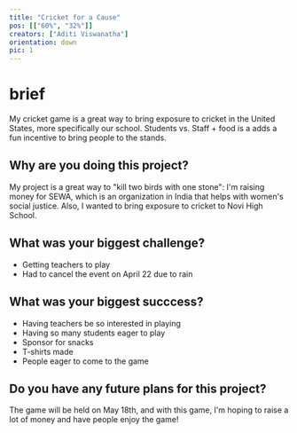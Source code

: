 ```yaml
---
title: "Cricket for a Cause"
pos: [["60%", "32%"]]
creators: ["Aditi Viswanatha"]
orientation: down 
pic: 1
---
```


# brief
My cricket game is a great way to bring exposure to cricket in the United States, more specifically our school. Students vs. Staff + food is a adds a fun incentive to bring people to the stands. 

## Why are you doing this project?
My project is a great way to "kill two birds with one stone": I'm raising money for SEWA, which is an organization in India that helps with women's social justice. Also, I wanted to bring exposure to cricket to Novi High School.

## What was your biggest challenge?
- Getting teachers to play
- Had to cancel the event on April 22 due to rain

## What was your biggest succcess?
- Having teachers be so interested in playing
- Having so many students eager to play
- Sponsor for snacks
- T-shirts made
- People eager to come to the game

## Do you have any future plans for this project?
The game will be held on May 18th, and with this game, I'm hoping to raise a lot of money and have people enjoy the game!